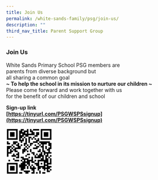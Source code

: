 ```yaml
---
title: Join Us
permalink: /white-sands-family/psg/join-us/
description: ""
third_nav_title: Parent Support Group
---
```

### **Join Us**
White Sands Primary School PSG members are<br>
parents from diverse background but<br>
all sharing a common goal<br>
**~ To help the school in its mission to nurture our children ~**<br>
Please come forward and work together with us<br>
for the benefit of our children and school

**Sign-up link**<br>
**[https://tinyurl.com/PSGWSPSsignup](https://tinyurl.com/PSGWSPSsignup)**

<img src="/images/psgqr.png" style="width:25%">